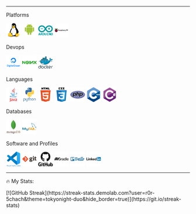 <div>
  <div align="center">
    <img src="https://komarev.com/ghpvc/?username=r0r-5chach&style=for-the-badge&color=blueviolet" alt=""/>
  </div>
    
  ---
    
  Platforms
  <div id="platforms">
    <img src="https://github.com/devicons/devicon/blob/master/icons/linux/linux-original.svg" height="40" width="40"/>
    <img src="https://github.com/devicons/devicon/blob/master/icons/android/android-original-wordmark.svg" height="40" width="40"/>
    <img src="https://github.com/devicons/devicon/blob/master/icons/arduino/arduino-original-wordmark.svg" height="40" width="40"/>
    <img src="https://github.com/devicons/devicon/blob/master/icons/raspberrypi/raspberrypi-original-wordmark.svg" height="40" width="40"/>
  </div>

  Devops
  <div id="devops">
    <img src="https://github.com/devicons/devicon/blob/master/icons/digitalocean/digitalocean-original-wordmark.svg" height="40" width="40"/>
    <img src="https://github.com/devicons/devicon/blob/master/icons/nginx/nginx-original.svg" height="40" width="40"/>
    <a href="https://hub.docker.com/u/r0r5chach"><img src="https://github.com/devicons/devicon/blob/master/icons/docker/docker-original-wordmark.svg" height="40" width="40"/></a>
  </div>

  Languages
  <div id="langs">
    <img src="https://github.com/devicons/devicon/blob/master/icons/java/java-original-wordmark.svg" height="40" width="40"/>
    <img src="https://github.com/devicons/devicon/blob/master/icons/python/python-original-wordmark.svg" height="40" width="40"/>
    <img src="https://github.com/devicons/devicon/blob/master/icons/html5/html5-original-wordmark.svg" height="40" width="40"/>
    <img src="https://github.com/devicons/devicon/blob/master/icons/css3/css3-original-wordmark.svg" height="40" width="40"/>
    <img src="https://github.com/devicons/devicon/blob/master/icons/php/php-original.svg" height="40" width="40"/>
    <img src="https://github.com/devicons/devicon/blob/master/icons/cplusplus/cplusplus-original.svg" height="40" width="40"/>
    <img src="https://github.com/devicons/devicon/blob/master/icons/csharp/csharp-original.svg" height="40" width="40"/>
  </div>
  
  Databases
  <div id="db">
    <img src="https://github.com/devicons/devicon/blob/master/icons/mongodb/mongodb-original-wordmark.svg" height="40" width="40"/>
    <img src="https://github.com/devicons/devicon/blob/master/icons/mysql/mysql-original-wordmark.svg" height="40" width="40"/>
  </div>

  Software and Profiles
  <div id="software">
    <img src="https://github.com/devicons/devicon/blob/master/icons/vscode/vscode-original-wordmark.svg" height="40" width="40"/>
    <img src="https://github.com/devicons/devicon/blob/master/icons/git/git-original-wordmark.svg" height="40" width="40"/>
    <a href="https://github.com/r0r-5chach"><img src="https://github.com/devicons/devicon/blob/master/icons/github/github-original-wordmark.svg" height="40" width="40"/></a>
    <img src="https://github.com/devicons/devicon/blob/master/icons/gradle/gradle-plain-wordmark.svg" height="40" width="40"/>
    <img src="https://github.com/devicons/devicon/blob/master/icons/trello/trello-plain-wordmark.svg" height="40" width="40"/>
    <a href="https://www.linkedin.com/in/joshua-perry-480663224/"><img src="https://github.com/devicons/devicon/blob/master/icons/linkedin/linkedin-original-wordmark.svg" height="40" width="40"/></a>
  </div>

  ---

  :fire: My Stats:
  <div id="streak">
[![GitHub Streak](https://streak-stats.demolab.com?user=r0r-5chach&theme=tokyonight-duo&hide_border=true)](https://git.io/streak-stats)
  </div>
</div>

<!--
**r0r-5chach/r0r-5chach** is a ✨ _special_ ✨ repository because its `README.md` (this file) appears on your GitHub profile.

Here are some ideas to get you started:

- 🔭 I’m currently working on ...
- 🌱 I’m currently learning ...
- 👯 I’m looking to collaborate on ...
- 🤔 I’m looking for help with ...
- 💬 Ask me about ...
- 📫 How to reach me: ...
- 😄 Pronouns: ...
- ⚡ Fun fact: ...
-->
